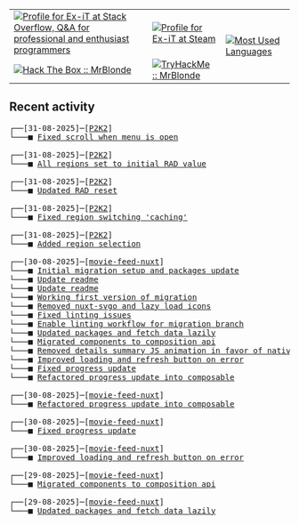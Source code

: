 <table>
    <tr>
        <td>
            <a href="https://stackoverflow.com/users/3351720/ex-it">
                <img alt="Profile for Ex-iT at Stack Overflow, Q&amp;A for professional and enthusiast programmers" src="https://stackoverflow.com/users/flair/3351720.png?theme=dark" />
            </a>
        </td>
        <td>
            <a href="https://steamcommunity.com/id/Ex-iT">
                <img alt="Profile for Ex-iT at Steam" src="https://steamcommunity-a.akamaihd.net/public/shared/images/header/globalheader_logo.png" />
            </a>
        </td>
        <td rowspan="2">
            <a href="https://github.com/Ex-iT/">
                <img alt="Most Used Languages" src="https://github-readme-stats.vercel.app/api/top-langs/?username=ex-it&layout=compact&theme=algolia" />
            </a>
        </td>
    </tr>
    <tr>
        <td>
            <a href="https://app.hackthebox.eu/profile/169430">
                <img alt="Hack The Box :: MrBlonde" src="https://www.hackthebox.eu/badge/image/169430" />
            </a>
        </td>
        <td>
            <a href="https://tryhackme.com/p/MrBlonde/">
                <img alt="TryHackMe :: MrBlonde" src="https://tryhackme-badges.s3.amazonaws.com/MrBlonde.png" />
            </a>
        </td>
    </tr>
</table>

<h2>Recent activity</h2>

<pre>
┌──[31-08-2025]─[<a href="https://github.com/Ex-iT/P2K2">P2K2</a>]
└───■ <a href="https://github.com/Ex-iT/P2K2/commit/7f5d60f3fd2fc831b14929ac549867659b428598">Fixed scroll when menu is open</a><br />
┌──[31-08-2025]─[<a href="https://github.com/Ex-iT/P2K2">P2K2</a>]
└───■ <a href="https://github.com/Ex-iT/P2K2/commit/805c3c5a3332fd393e3483471bd03ac6b75aa066">All regions set to initial RAD value</a><br />
┌──[31-08-2025]─[<a href="https://github.com/Ex-iT/P2K2">P2K2</a>]
└───■ <a href="https://github.com/Ex-iT/P2K2/commit/6a1f1f3927377d8a1cb2bc13815f0e6d6249b1eb">Updated RAD reset</a><br />
┌──[31-08-2025]─[<a href="https://github.com/Ex-iT/P2K2">P2K2</a>]
└───■ <a href="https://github.com/Ex-iT/P2K2/commit/187e39a4d8f238a1e43452a4b7a86474dea24025">Fixed region switching 'caching'</a><br />
┌──[31-08-2025]─[<a href="https://github.com/Ex-iT/P2K2">P2K2</a>]
└───■ <a href="https://github.com/Ex-iT/P2K2/commit/3716e08eb94694e1676e8eeea1e359e6bc08ab45">Added region selection</a><br />
┌──[30-08-2025]─[<a href="https://github.com/Ex-iT/movie-feed-nuxt">movie-feed-nuxt</a>]
└───■ <a href="https://github.com/Ex-iT/movie-feed-nuxt/commit/ea9d71c4ab95ad7cc2b7a97857d7ef08cbfd60cb">Initial migration setup and packages update</a>
└───■ <a href="https://github.com/Ex-iT/movie-feed-nuxt/commit/08c39d1d9fa19b078f8ba416fda1bd2ed2b6db71">Update readme</a>
└───■ <a href="https://github.com/Ex-iT/movie-feed-nuxt/commit/70025360e8ce1109ffce73279b48e2a73c2a862e">Update readme</a>
└───■ <a href="https://github.com/Ex-iT/movie-feed-nuxt/commit/64ce0a27b6ba805f51063e507187610de4da18d7">Working first version of migration</a>
└───■ <a href="https://github.com/Ex-iT/movie-feed-nuxt/commit/61fa94ec9afa316a27edaef863b85ef0f933d083">Removed nuxt-svgo and lazy load icons</a>
└───■ <a href="https://github.com/Ex-iT/movie-feed-nuxt/commit/bd097d0aaa1126c5286fbd6881a1fa0fc9338988">Fixed linting issues</a>
└───■ <a href="https://github.com/Ex-iT/movie-feed-nuxt/commit/c21de008eb1f601ebb34654662b028a87587fb50">Enable linting workflow for migration branch</a>
└───■ <a href="https://github.com/Ex-iT/movie-feed-nuxt/commit/061ba0b49d26bee4f7d4d7d10742cc1175668690">Updated packages and fetch data lazily</a>
└───■ <a href="https://github.com/Ex-iT/movie-feed-nuxt/commit/d46c780bf61c35e2bd8af8c6e0682126ae4c0255">Migrated components to composition api</a>
└───■ <a href="https://github.com/Ex-iT/movie-feed-nuxt/commit/e7542d512aec4ac7842c16fc3a7144f920a76698">Removed details summary JS animation in favor of native CSS solution</a>
└───■ <a href="https://github.com/Ex-iT/movie-feed-nuxt/commit/e3d9ba7ff93b129b910a42eaa3572574a40333af">Improved loading and refresh button on error</a>
└───■ <a href="https://github.com/Ex-iT/movie-feed-nuxt/commit/1b739bdb0a5accaf7bfc6f58f093341b96ac4fff">Fixed progress update</a>
└───■ <a href="https://github.com/Ex-iT/movie-feed-nuxt/commit/c359718eb30040c3b1c1a48066e7c8f0121d2d7e">Refactored progress update into composable</a><br />
┌──[30-08-2025]─[<a href="https://github.com/Ex-iT/movie-feed-nuxt">movie-feed-nuxt</a>]
└───■ <a href="https://github.com/Ex-iT/movie-feed-nuxt/commit/c359718eb30040c3b1c1a48066e7c8f0121d2d7e">Refactored progress update into composable</a><br />
┌──[30-08-2025]─[<a href="https://github.com/Ex-iT/movie-feed-nuxt">movie-feed-nuxt</a>]
└───■ <a href="https://github.com/Ex-iT/movie-feed-nuxt/commit/1b739bdb0a5accaf7bfc6f58f093341b96ac4fff">Fixed progress update</a><br />
┌──[30-08-2025]─[<a href="https://github.com/Ex-iT/movie-feed-nuxt">movie-feed-nuxt</a>]
└───■ <a href="https://github.com/Ex-iT/movie-feed-nuxt/commit/e3d9ba7ff93b129b910a42eaa3572574a40333af">Improved loading and refresh button on error</a><br />
┌──[29-08-2025]─[<a href="https://github.com/Ex-iT/movie-feed-nuxt">movie-feed-nuxt</a>]
└───■ <a href="https://github.com/Ex-iT/movie-feed-nuxt/commit/d46c780bf61c35e2bd8af8c6e0682126ae4c0255">Migrated components to composition api</a><br />
┌──[29-08-2025]─[<a href="https://github.com/Ex-iT/movie-feed-nuxt">movie-feed-nuxt</a>]
└───■ <a href="https://github.com/Ex-iT/movie-feed-nuxt/commit/061ba0b49d26bee4f7d4d7d10742cc1175668690">Updated packages and fetch data lazily</a><br />
</pre>